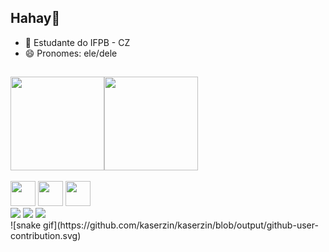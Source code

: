 ## Hahay👋
- 🌱 Estudante do IFPB - CZ 
- 😄 Pronomes: ele/dele
##
<div style="display: flex">
  <img height="150em" src="https://github-readme-stats.vercel.app/api?username=kaserzin&show_icons=true&theme=dracula&include_all_commits=true&count_private=true"/&gt;>
  <img height="150em" src="https://github-readme-stats-eight-theta.vercel.app/api/top-langs/?username=kaserzin&layout=compact&langs_count=8&theme=algolia"/&gt;>
</div>
<div style="display: inline_block"><br>
  <img aling="center" heigt="30" width="40" src="https://cdn.jsdelivr.net/gh/devicons/devicon@latest/icons/python/python-original.svg" />
  <img aling="center" heigt="30" width="40" src="https://cdn.jsdelivr.net/gh/devicons/devicon@latest/icons/html5/html5-original.svg" />
  <img aling="center" heigt="30" width="40" src="https://cdn.jsdelivr.net/gh/devicons/devicon@latest/icons/css3/css3-original.svg" />    
</div>
<div>
  <a href="mailto:alemaokaser@gmail.com" target="_blank"><img src="https://img.shields.io/badge/Gmail-D14836?style=for-the-badge&logo=gmail&logoColor=white" target="_blank"></a>
  <a href="https://www.instagram.com/pedro.kaser/" target="_blank"><img src="https://img.shields.io/badge/Instagram-E4405F?style=for-the-badge&logo=instagram&logoColor=white" target="_blank"></a>
  <a href="https://www.linkedin.com/in/pedro-rogério/" target="_blank"><img src="https://img.shields.io/badge/LinkedIn-0077B5?style=for-the-badge&logo=linkedin&logoColor=white" target="_blank"></a>
</div>
![snake gif](https://github.com/kaserzin/kaserzin/blob/output/github-user-contribution.svg)
